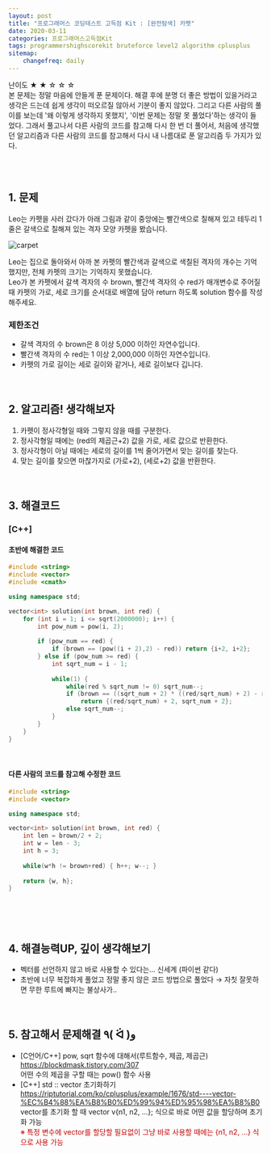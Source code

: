 ```yaml
---
layout: post
title: "프로그래머스 코딩테스트 고득점 Kit : [완전탐색] 카펫"
date: 2020-03-11
categories: 프로그래머스고득점Kit
tags: programmershighscorekit bruteforce level2 algorithm cplusplus
sitemap:
    changefreq: daily
---
```


난이도 ★ ★ ☆ ☆ ☆  
본 문제는 정말 마음에 안들게 푼 문제이다. 해결 후에 분명 더 좋은 방법이 있을거라고 생각은 드는데 쉽게 생각이 떠오르질 않아서 기분이 좋지 않았다. 그리고 다른 사람의 풀이를 보는데 '왜 이렇게 생각하지 못했지', '이번 문제는 정말 못 풀었다'하는 생각이 들었다. 그래서 풀고나서 다른 사람의 코드를 참고해 다시 한 번 더 풀어서, 처음에 생각했던 알고리즘과 다른 사람의 코드를 참고해서 다시 내 나름대로 푼 알고리즘 두 가지가 있다.  
<br/>

<br/>

## 1. 문제
Leo는 카펫을 사러 갔다가 아래 그림과 같이 중앙에는 빨간색으로 칠해져 있고 테두리 1줄은 갈색으로 칠해져 있는 격자 모양 카펫을 봤습니다.  

![carpet](https://grepp-programmers.s3.amazonaws.com/files/ybm/7c94563a35/2ff27ac9-97d0-43a9-9cf8-a344b8e7912e.png)  

Leo는 집으로 돌아와서 아까 본 카펫의 빨간색과 갈색으로 색칠된 격자의 개수는 기억했지만, 전체 카펫의 크기는 기억하지 못했습니다.  
Leo가 본 카펫에서 갈색 격자의 수 brown, 빨간색 격자의 수 red가 매개변수로 주어질 때 카펫의 가로, 세로 크기를 순서대로 배열에 담아 return 하도록 solution 함수를 작성해주세요.

### 제한조건
- 갈색 격자의 수 brown은 8 이상 5,000 이하인 자연수입니다.
- 빨간색 격자의 수 red는 1 이상 2,000,000 이하인 자연수입니다.
- 카펫의 가로 길이는 세로 길이와 같거나, 세로 길이보다 깁니다.
<br/><br/><br/>

## 2. 알고리즘! 생각해보자
1. 카펫이 정사각형일 때와 그렇지 않을 때를 구분한다.  
2. 정사각형일 때에는 (red의 제곱근+2) 값을 가로, 세로 값으로 반환한다.  
3. 정사각형이 아닐 때에는 세로의 길이를 1씩 줄어가면서 맞는 길이를 찾는다.  
4. 맞는 길이를 찾으면 마찮가지로 (가로+2), (세로+2) 값을 반환한다.  
<br/><br/>

## 3. 해결코드
### [C++]
#### 초반에 해결한 코드
```c++
#include <string>
#include <vector>
#include <cmath>

using namespace std;

vector<int> solution(int brown, int red) {
    for (int i = 1; i <= sqrt(2000000); i++) {
        int pow_num = pow(i, 2);
        
        if (pow_num == red) {
            if (brown == (pow((i + 2),2) - red)) return {i+2, i+2};
        } else if (pow_num >= red) {
            int sqrt_num = i - 1;
            
            while(1) {
                while(red % sqrt_num != 0) sqrt_num--;
                if (brown == ((sqrt_num + 2) * ((red/sqrt_num) + 2) - red))
                    return {(red/sqrt_num) + 2, sqrt_num + 2};
                else sqrt_num--;
            }
        }
    }
}
```
<br/>

#### 다른 사람의 코드를 참고해 수정한 코드
```c++
#include <string>
#include <vector>

using namespace std;

vector<int> solution(int brown, int red) {
    int len = brown/2 + 2;
    int w = len - 3;
    int h = 3;
    
    while(w*h != brown+red) { h++; w--; }
    
    return {w, h};
}
```
<br/><br/><br/>

## 4. 해결능력UP, 깊이 생각해보기
- 벡터를 선언하지 않고 바로 사용할 수 있다는... 신세계 (파이썬 같다)
- 초반에 너무 복잡하게 풀었고 정말 좋지 않은 코드 방법으로 풀었다 → 자칫 잘못하면 무한 루트에 빠지는 불상사가..
<br/><br/><br/>

## 5. 참고해서 문제해결 ٩( ᐛ )و
- [C언어/C++] pow, sqrt 함수에 대해서(루트함수, 제곱, 제곱근) <https://blockdmask.tistory.com/307>  
어떤 수의 제곱을 구할 때는 pow() 함수 사용
- [C++] std :: vector 초기화하기 <https://riptutorial.com/ko/cplusplus/example/1676/std----vector-%EC%B4%88%EA%B8%B0%ED%99%94%ED%95%98%EA%B8%B0>  
vector를 초기화 할 때 vector v{n1, n2, ...}; 식으로 바로 어떤 값을 할당하며 초기화 가능  
<span style="color: #c70000">※ 특정 변수에 vector를 할당할 필요없이 그냥 바로 사용할 때에는 {n1, n2, ...} 식으로 사용 가능</span>
<br/><br/><br/>